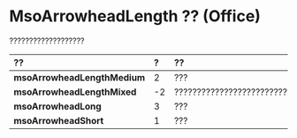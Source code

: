 
# MsoArrowheadLength ?? (Office)

???????????????????



|**??**|**?**|**??**|
|:-----|:-----|:-----|
|**msoArrowheadLengthMedium**|2|???|
|**msoArrowheadLengthMixed**|-2|??????????????????????????????????????|
|**msoArrowheadLong**|3|???|
|**msoArrowheadShort**|1|???|
